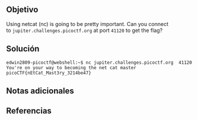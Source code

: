 ## Objetivo
Using netcat (nc) is going to be pretty important. Can you connect to `jupiter.challenges.picoctf.org` at port `41120` to get the flag?
## Solución
```
edwin2809-picoctf@webshell:~$ nc jupiter.challenges.picoctf.org  41120
You're on your way to becoming the net cat master
picoCTF{nEtCat_Mast3ry_3214be47}

```
## Notas adicionales

## Referencias

